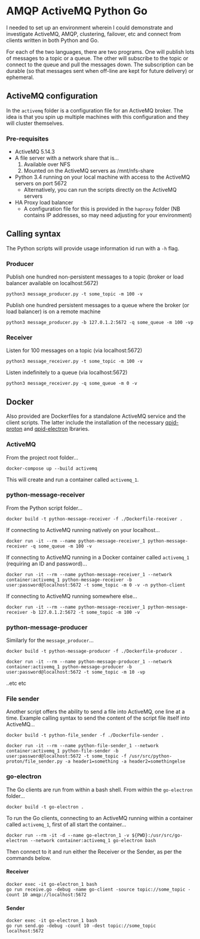# AMQP ActiveMQ Python Go

I needed to set up an environment wherein I could demonstrate and investigate ActiveMQ, AMQP, clustering, failover, etc and connect from clients written in both Python and Go.

For each of the two languages, there are two programs.  One will publish lots of messages to a topic or a queue.  The other will subscribe to the topic or connect to the queue and pull the messages down.  The subscription can be durable (so that messages sent when off-line are kept for future delivery) or ephemeral.

## ActiveMQ configuration

In the `activemq` folder is a configuration file for an ActiveMQ broker.  The idea is that you spin up multiple machines with this configuration and they will cluster themselves.

### Pre-requisites

- ActiveMQ 5.14.3
- A file server with a network share that is...
  1. Available over NFS
  1. Mounted on the ActiveMQ servers as /mnt/nfs-share
- Python 3.4 running on your local machine with access to the ActiveMQ servers on port 5672
  - Alternatively, you can run the scripts directly on the ActiveMQ servers
- HA Proxy load balancer
  - A configuration file for this is provided in the `haproxy` folder (NB contains IP addresses, so may need adjusting for your environment)

## Calling syntax

The Python scripts will provide usage information id run with a `-h` flag.

### Producer

Publish one hundred non-persistent messages to a topic (broker or load balancer available on localhost:5672)

    python3 message_producer.py -t some_topic -m 100 -v

Publish one hundred persistent messages to a queue where the broker (or load balancer) is on a remote machine

    python3 message_producer.py -b 127.0.1.2:5672 -q some_queue -m 100 -vp

### Receiver

Listen for 100 messages on a topic (via localhost:5672)

    python3 message_receiver.py -t some_topic -m 100 -v

Listen indefinitely to a queue (via localhost:5672)

    python3 message_receiver.py -q some_queue -m 0 -v

## Docker

Also provided are Dockerfiles for a standalone ActiveMQ service and the client scripts.  The latter include the installation of the necessary [qpid-proton](https://qpid.apache.org/proton/index.html) and [qpid-electron](https://godoc.org/qpid.apache.org/electron) lbraries.

### ActiveMQ

From the project root folder...

    docker-compose up --build activemq

This will create and run a container called `activemq_1`.

### python-message-receiver

From the Python script folder...

    docker build -t python-message-receiver -f ./Dockerfile-receiver .

If connecting to ActiveMQ running natively on your localhost...

    docker run -it --rm --name python-message-receiver_1 python-message-receiver -q some_queue -m 100 -v

If connecting to ActiveMQ running in a Docker container called `activemq_1` (requiring an ID and password)...

    docker run -it --rm --name python-message-receiver_1 --network container:activemq_1 python-message-receiver -b user:password@localhost:5672 -t some_topic -m 0 -v -n python-client

If connecting to ActiveMQ running somewhere else...

    docker run -it --rm --name python-message-receiver_1 python-message-receiver -b 127.0.1.2:5672 -t some_topic -m 100 -v

### python-message-producer

Similarly for the `message_producer`...

    docker build -t python-message-producer -f ./Dockerfile-producer .

    docker run -it --rm --name python-message-producer_1 --network container:activemq_1 python-message-producer -b user:password@localhost:5672 -t some_topic -m 10 -vp

..etc etc

### File sender

Another script offers the ability to send a file into ActiveMQ, one line at a time.  Example calling syntax to send the content of the script file itself into ActiveMQ...

    docker build -t python-file_sender -f ./Dockerfile-sender .

    docker run -it --rm --name python-file-sender_1 --network container:activemq_1 python-file-sender -b user:password@localhost:5672 -t some_topic -f /usr/src/python-proton/file_sender.py -a header1=something -a header2=somethingelse

### go-electron

The Go clients are run from within a bash shell.  From within the `go-electron` folder...

    docker build -t go-electron .

To run the Go clients, connecting to an ActiveMQ running within a container called `activemq_1`, first of all start the container...

    docker run --rm -it -d --name go-electron_1 -v ${PWD}:/usr/src/go-electron --network container:activemq_1 go-electron bash

Then connect to it and run either the Receiver or the Sender, as per the commands below.

#### Receiver

    docker exec -it go-electron_1 bash
    go run receive.go -debug -name go-client -source topic://some_topic -count 10 amqp://localhost:5672

#### Sender

    docker exec -it go-electron_1 bash
    go run send.go -debug -count 10 -dest topic://some_topic localhost:5672
